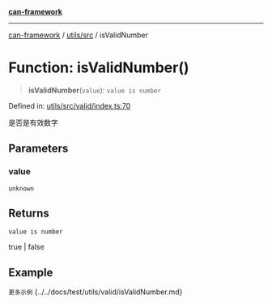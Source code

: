 [**can-framework**](../../../README.md)

***

[can-framework](../../../modules.md) / [utils/src](../README.md) / isValidNumber

# Function: isValidNumber()

> **isValidNumber**(`value`): `value is number`

Defined in: [utils/src/valid/index.ts:70](https://github.com/acanowl/acanowl-framework/blob/7ba94079de1593f6a108902ca9202f39af1164e0/packages/utils/src/valid/index.ts#L70)

是否是有效数字

## Parameters

### value

`unknown`

## Returns

`value is number`

true | false

## Example

```更多示例```
{../../docs/test/utils/valid/isValidNumber.md}
